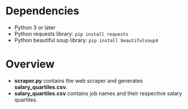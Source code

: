 # Dependencies
 - Python 3 or later
 - Python requests library: `pip install requests`
 - Python beautiful soup library: `pip install beautifulsoup4`

# Overview
 - **scraper.py** contains the web scraper and generates **salary_quartiles.csv**.
 - **salary_quartiles.csv** contains job names and their respective salary quartiles.